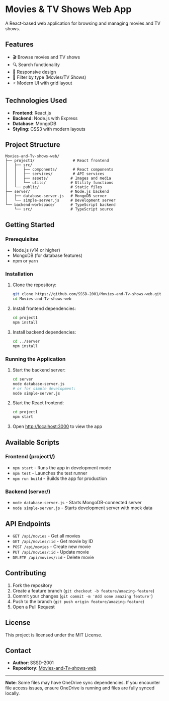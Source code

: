 # Movies & TV Shows Web App

A React-based web application for browsing and managing movies and TV shows.

## Features

- 🎬 Browse movies and TV shows
- 🔍 Search functionality
- 📱 Responsive design
- 🎯 Filter by type (Movies/TV Shows)
- ⭐ Modern UI with grid layout

## Technologies Used

- **Frontend**: React.js
- **Backend**: Node.js with Express
- **Database**: MongoDB
- **Styling**: CSS3 with modern layouts

## Project Structure

```
Movies-and-Tv-shows-web/
├── project1/                 # React frontend
│   ├── src/
│   │   ├── components/       # React components
│   │   ├── services/         # API services
│   │   ├── assets/          # Images and media
│   │   └── utils/           # Utility functions
│   └── public/              # Static files
├── server/                  # Node.js backend
│   ├── database-server.js   # MongoDB server
│   └── simple-server.js     # Development server
└── backend-workspace/       # TypeScript backend
    └── src/                 # TypeScript source
```

## Getting Started

### Prerequisites

- Node.js (v14 or higher)
- MongoDB (for database features)
- npm or yarn

### Installation

1. Clone the repository:

   ```bash
   git clone https://github.com/SSSD-2001/Movies-and-Tv-shows-web.git
   cd Movies-and-Tv-shows-web
   ```

2. Install frontend dependencies:

   ```bash
   cd project1
   npm install
   ```

3. Install backend dependencies:
   ```bash
   cd ../server
   npm install
   ```

### Running the Application

1. Start the backend server:

   ```bash
   cd server
   node database-server.js
   # or for simple development:
   node simple-server.js
   ```

2. Start the React frontend:

   ```bash
   cd project1
   npm start
   ```

3. Open [http://localhost:3000](http://localhost:3000) to view the app

## Available Scripts

### Frontend (project1/)

- `npm start` - Runs the app in development mode
- `npm test` - Launches the test runner
- `npm run build` - Builds the app for production

### Backend (server/)

- `node database-server.js` - Starts MongoDB-connected server
- `node simple-server.js` - Starts development server with mock data

## API Endpoints

- `GET /api/movies` - Get all movies
- `GET /api/movies/:id` - Get movie by ID
- `POST /api/movies` - Create new movie
- `PUT /api/movies/:id` - Update movie
- `DELETE /api/movies/:id` - Delete movie

## Contributing

1. Fork the repository
2. Create a feature branch (`git checkout -b feature/amazing-feature`)
3. Commit your changes (`git commit -m 'Add some amazing feature'`)
4. Push to the branch (`git push origin feature/amazing-feature`)
5. Open a Pull Request

## License

This project is licensed under the MIT License.

## Contact

- **Author**: SSSD-2001
- **Repository**: [Movies-and-Tv-shows-web](https://github.com/SSSD-2001/Movies-and-Tv-shows-web)

---

**Note**: Some files may have OneDrive sync dependencies. If you encounter file access issues, ensure OneDrive is running and files are fully synced locally.
